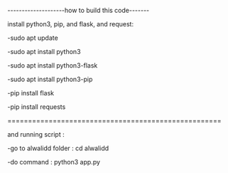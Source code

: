 --------------------how to build this code-------

install python3, pip, and flask, and request:

-sudo apt update

-sudo apt install python3

-sudo apt install python3-flask

-sudo apt install python3-pip

-pip install flask

-pip install requests

====================================================

and running script :

-go to alwalidd folder : cd alwalidd

-do command : python3 app.py
